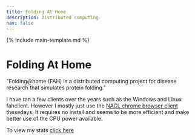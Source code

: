 ```yaml
---
title: Folding At Home
description: Distributed computing
nav: false
---
```


{% include main-template.md %}

# Folding At Home

"Folding@home (FAH) is a distributed computing project for disease research that simulates protein folding."

I have ran a few clients over the years such as the Windows and Linux fahclient. However I mostly just use the [NACL chrome browser client](https://nacl.foldingathome.org/) thesedays. It requires no install and seems to be more efficient and make better use of the CPU power available.

To view my stats [click here](https://stats.foldingathome.org/donor/1837741)
